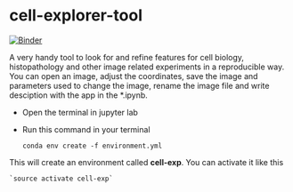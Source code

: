 # cell-explorer-tool
[![Binder](https://mybinder.org/badge_logo.svg)](https://mybinder.org/v2/gh/Shuyib/cell-explorer-tool/master)

A very handy tool to look for and refine features for cell biology, histopathology and other image related experiments in a reproducible way. You can open an image, adjust the coordinates, save the image and parameters used to change the image, rename the image file and write desciption with the app in the *.ipynb. 


* Open the terminal in jupyter lab

* Run this command in your terminal 

    `conda env create -f environment.yml`

This will create an environment called **cell-exp**. You can activate it  like this

    `source activate cell-exp`

